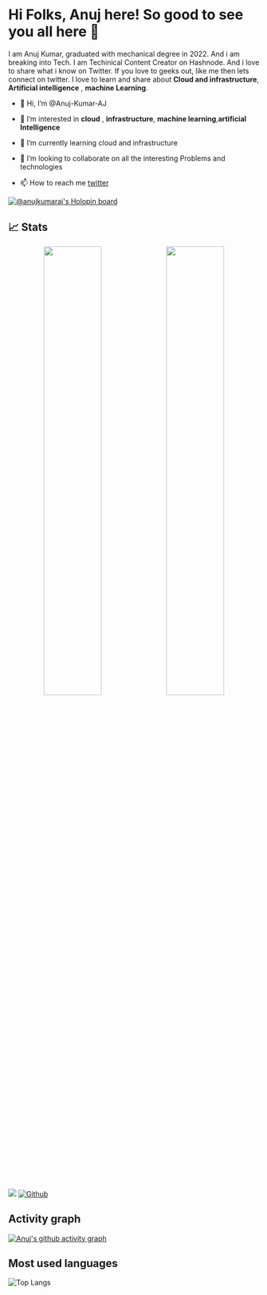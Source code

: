# Hi Folks, Anuj here! So good to see you all here 👋

I am Anuj Kumar, graduated with mechanical degree in 2022. And i am breaking into Tech. I am Techinical Content Creator on Hashnode. And i love to share what i know on Twitter. If you love to geeks out, like me then lets connect on twitter. I love to learn and share about **Cloud and infrastructure**, **Artificial intelligence** , **machine Learning**.  






- 👋 Hi, I’m @Anuj-Kumar-AJ
- 👀 I’m interested in **cloud** , **infrastructure**, **machine learning**,**artificial Intelligence**
- 🌱 I’m currently learning cloud and infrastructure
- 💞️ I’m looking to collaborate on all the interesting Problems and technologies

- 📫 How to reach me [twitter](https://twitter.com/AnujAJtwt)

[![@anujkumaraj's Holopin board](https://holopin.me/anujkumaraj)](https://holopin.io/@anujkumaraj)
<!---
Anuj-Kumar-AJ/Anuj-Kumar-AJ is a ✨ special ✨ repository because its `README.md` (this file) appears on your GitHub profile.
You can click the Preview link to take a look at your changes.
--->




## 📈 Stats
<p align="center">
	
  <img width="48%" src="https://github-readme-stats.vercel.app/api?username=anuj-kumar-aj&show_icons=true&theme=midnight-purple" />
  <img width="48%" src="https://github-readme-streak-stats.herokuapp.com/?user=anuj-kumar-aj&theme=midnight-purple" />
</p>


![](https://visitor-badge.laobi.icu/badge?page_id=anuj-kumar-aj.anuj-kumar.aj)
[![Github](https://img.shields.io/github/followers/anuj-kumar-aj?label=Follow&style=social)](https://github.com/Anuj-Kumar-AJ)


## Activity graph
[![Anuj's github activity graph](https://github-readme-activity-graph.cyclic.app/graph?username=anuj-kumar-aj&custom_title=My%20GitHub%20Journey:%20Charting%20Progress%20Through%20Contributions&theme=midnight-purple&bg_color=000000&point=FF0000&title_color=00FF00&line=FF00FF&hide_border=true)](https://github.com/ashutosh00710/github-readme-activity-graph)

## Most used languages
![Top Langs](https://github-readme-stats.vercel.app/api/top-langs/?username=anuj-kumar-aj&theme=midnight-purple)


<!-- ## Blog posts -->
